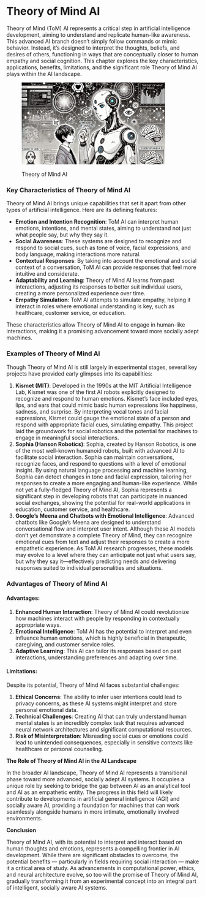 # Theory of Mind AI

Theory of Mind (ToM) AI represents a critical step in artificial intelligence development, aiming to understand and replicate human-like awareness. This advanced AI branch doesn’t simply follow commands or mimic behavior. Instead, it’s designed to interpret the thoughts, beliefs, and desires of others, functioning in ways that are conceptually closer to human empathy and social cognition. This chapter explores the key characteristics, applications, benefits, limitations, and the significant role Theory of Mind AI plays within the AI landscape.

<div align="left">

<figure><img src="../../../.gitbook/assets/image (117).png" alt="" width="375"><figcaption><p>Theory of Mind AI</p></figcaption></figure>

</div>

### **Key Characteristics of Theory of Mind AI**

Theory of Mind AI brings unique capabilities that set it apart from other types of artificial intelligence. Here are its defining features:

* **Emotion and Intention Recognition**: ToM AI can interpret human emotions, intentions, and mental states, aiming to understand not just what people say, but why they say it.
* **Social Awareness**: These systems are designed to recognize and respond to social cues, such as tone of voice, facial expressions, and body language, making interactions more natural.
* **Contextual Responses**: By taking into account the emotional and social context of a conversation, ToM AI can provide responses that feel more intuitive and considerate.
* **Adaptability and Learning**: Theory of Mind AI learns from past interactions, adjusting its responses to better suit individual users, creating a more personalized experience over time.
* **Empathy Simulation**: ToM AI attempts to simulate empathy, helping it interact in roles where emotional understanding is key, such as healthcare, customer service, or education.

These characteristics allow Theory of Mind AI to engage in human-like interactions, making it a promising advancement toward more socially adept machines.

### **Examples of Theory of Mind AI**

Though Theory of Mind AI is still largely in experimental stages, several key projects have provided early glimpses into its capabilities:

1. **Kismet (MIT)**: Developed in the 1990s at the MIT Artificial Intelligence Lab, Kismet was one of the first AI robots explicitly designed to recognize and respond to human emotions. Kismet’s face included eyes, lips, and ears that could mimic basic human expressions like happiness, sadness, and surprise. By interpreting vocal tones and facial expressions, Kismet could gauge the emotional state of a person and respond with appropriate facial cues, simulating empathy. This project laid the groundwork for social robotics and the potential for machines to engage in meaningful social interactions.
2. **Sophia (Hanson Robotics)**: Sophia, created by Hanson Robotics, is one of the most well-known humanoid robots, built with advanced AI to facilitate social interaction. Sophia can maintain conversations, recognize faces, and respond to questions with a level of emotional insight. By using natural language processing and machine learning, Sophia can detect changes in tone and facial expression, tailoring her responses to create a more engaging and human-like experience. While not yet a fully-fledged Theory of Mind AI, Sophia represents a significant step in developing robots that can participate in nuanced social exchanges, showing the potential for real-world applications in education, customer service, and healthcare.
3. **Google’s Meena and Chatbots with Emotional Intelligence**: Advanced chatbots like Google’s Meena are designed to understand conversational flow and interpret user intent. Although these AI models don’t yet demonstrate a complete Theory of Mind, they can recognize emotional cues from text and adjust their responses to create a more empathetic experience. As ToM AI research progresses, these models may evolve to a level where they can anticipate not just what users say, but why they say it—effectively predicting needs and delivering responses suited to individual personalities and situations.

### **Advantages of Theory of Mind AI**

#### **Advantages:**

1. **Enhanced Human Interaction**: Theory of Mind AI could revolutionize how machines interact with people by responding in contextually appropriate ways.
2. **Emotional Intelligence**: ToM AI has the potential to interpret and even influence human emotions, which is highly beneficial in therapeutic, caregiving, and customer service roles.
3. **Adaptive Learning**: This AI can tailor its responses based on past interactions, understanding preferences and adapting over time.

#### **Limitations:**

Despite its potential, Theory of Mind AI faces substantial challenges:

1. **Ethical Concerns**: The ability to infer user intentions could lead to privacy concerns, as these AI systems might interpret and store personal emotional data.
2. **Technical Challenges**: Creating AI that can truly understand human mental states is an incredibly complex task that requires advanced neural network architectures and significant computational resources.
3. **Risk of Misinterpretation**: Misreading social cues or emotions could lead to unintended consequences, especially in sensitive contexts like healthcare or personal counseling.

**The Role of Theory of Mind AI in the AI Landscape**

In the broader AI landscape, Theory of Mind AI represents a transitional phase toward more advanced, socially adept AI systems. It occupies a unique role by seeking to bridge the gap between AI as an analytical tool and AI as an empathetic entity. The progress in this field will likely contribute to developments in artificial general intelligence (AGI) and socially aware AI, providing a foundation for machines that can work seamlessly alongside humans in more intimate, emotionally involved environments.

**Conclusion**

Theory of Mind AI, with its potential to interpret and interact based on human thoughts and emotions, represents a compelling frontier in AI development. While there are significant obstacles to overcome, the potential benefits — particularly in fields requiring social interaction — make it a critical area of study. As advancements in computational power, ethics, and neural architecture evolve, so too will the promise of Theory of Mind AI, gradually transforming it from an experimental concept into an integral part of intelligent, socially aware AI systems.
